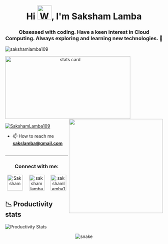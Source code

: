 <h1 align="center">Hi <img src="https://raw.githubusercontent.com/nixin72/nixin72/master/wave.gif"
         alt="Waving hand animated gif"
         height="45"
         width="45" />, I'm Saksham Lamba</h1>
<h3 align="center">Obsessed with coding. Have a keen interest in Cloud Computing. Always exploring and learning new technologies. 💚</h3>

<p align="left"> <img src="https://komarev.com/ghpvc/?username=sakshamlamba109&label=Profile%20views&color=0e75b6&style=flat" alt="sakshamlamba109" /> </p>


<p>
<a align= "center" href="https://github.com/sakshamlamba109">
  <img alt= "stats card" height="200px" width="400" src="https://github-readme-stats.vercel.app/api?username=sakshamlamba109&theme=cobalt&show_icons=true&count_private=true" />
  <img align="right" height="300px" width="300px" src="https://media.giphy.com/media/jTNG3RF6EwbkpD4LZx/giphy.gif" /> </a>

</p>





<p align="left"> <a href="https://twitter.com/SakshamLamba109" target="blank"><img src="https://img.shields.io/twitter/follow/SakshamLamba109?logo=twitter&style=for-the-badge" alt="SakshamLamba109" /></a> </p>

- 📫 How to reach me **sakslamba@gmail.com**
 <br><br>
<hr>

<h3 align="center">Connect with me:</h3>
<p align="center">
<a href="https://twitter.com/SakshamLamba109" target="blank"><img align="center" src="https://img.icons8.com/cute-clipart/64/000000/twitter.png" alt="Saksham" height="50" width="50" /></a> &nbsp;&nbsp;&nbsp;
<a href="https://www.linkedin.com/in/sakshamlamba109/" target="blank"><img align="center" src="https://img.icons8.com/cute-clipart/64/000000/linkedin.png" alt="saksham lamba" height="50" width="50" /></a>&nbsp;&nbsp;&nbsp;&nbsp;
<a href="https://www.instagram.com/saksham_209/" target="blank"><img align="center" src="https://img.icons8.com/cute-clipart/64/000000/instagram-new.png" alt="sakshamlamba109" height="50" width="50" /></a>
</p>

## 📉 Productivity stats
 ![Productivity Stats](https://github-profile-summary-cards.vercel.app/api/cards/profile-details?username=sakshamlamba109&theme=monokai)

<p>
<p align="center">
  <img src="https://github.com/Sakshamlamba109/Sakshamlamba109/raw/output/github-contribution-grid-snake.svg"
alt="snake"></center>
</p>

